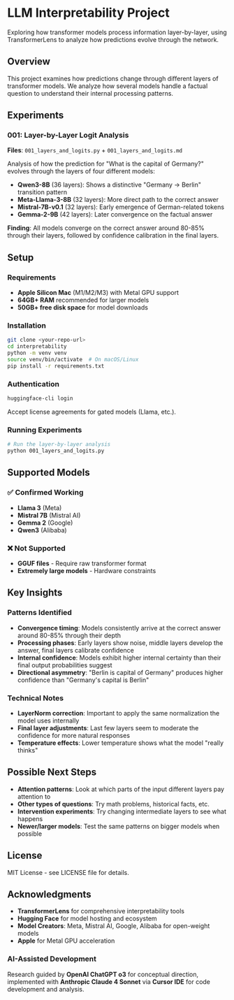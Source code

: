 # LLM Interpretability Project

Exploring how transformer models process information layer-by-layer, using TransformerLens to analyze how predictions evolve through the network.

## Overview

This project examines how predictions change through different layers of transformer models. We analyze how several models handle a factual question to understand their internal processing patterns.

## Experiments

### 001: Layer-by-Layer Logit Analysis
**Files**: `001_layers_and_logits.py` + `001_layers_and_logits.md`

Analysis of how the prediction for "What is the capital of Germany?" evolves through the layers of four different models:

- **Qwen3-8B** (36 layers): Shows a distinctive "Germany → Berlin" transition pattern
- **Meta-Llama-3-8B** (32 layers): More direct path to the correct answer
- **Mistral-7B-v0.1** (32 layers): Early emergence of German-related tokens
- **Gemma-2-9B** (42 layers): Later convergence on the factual answer

**Finding**: All models converge on the correct answer around 80-85% through their layers, followed by confidence calibration in the final layers.

## Setup

### Requirements
- **Apple Silicon Mac** (M1/M2/M3) with Metal GPU support
- **64GB+ RAM** recommended for larger models
- **50GB+ free disk space** for model downloads

### Installation

```bash
git clone <your-repo-url>
cd interpretability
python -m venv venv
source venv/bin/activate  # On macOS/Linux
pip install -r requirements.txt
```

### Authentication

```bash
huggingface-cli login
```

Accept license agreements for gated models (Llama, etc.).

### Running Experiments

```bash
# Run the layer-by-layer analysis
python 001_layers_and_logits.py
```

## Supported Models

### ✅ Confirmed Working
- **Llama 3** (Meta)
- **Mistral 7B** (Mistral AI)  
- **Gemma 2** (Google)
- **Qwen3** (Alibaba)

### ❌ Not Supported
- **GGUF files** - Require raw transformer format
- **Extremely large models** - Hardware constraints

## Key Insights

### Patterns Identified
- **Convergence timing**: Models consistently arrive at the correct answer around 80-85% through their depth
- **Processing phases**: Early layers show noise, middle layers develop the answer, final layers calibrate confidence
- **Internal confidence**: Models exhibit higher internal certainty than their final output probabilities suggest
- **Directional asymmetry**: "Berlin is capital of Germany" produces higher confidence than "Germany's capital is Berlin"

### Technical Notes
- **LayerNorm correction**: Important to apply the same normalization the model uses internally
- **Final layer adjustments**: Last few layers seem to moderate the confidence for more natural responses
- **Temperature effects**: Lower temperature shows what the model "really thinks"



## Possible Next Steps

- **Attention patterns**: Look at which parts of the input different layers pay attention to
- **Other types of questions**: Try math problems, historical facts, etc.
- **Intervention experiments**: Try changing intermediate layers to see what happens
- **Newer/larger models**: Test the same patterns on bigger models when possible

## License

MIT License - see LICENSE file for details.

## Acknowledgments

- **TransformerLens** for comprehensive interpretability tools
- **Hugging Face** for model hosting and ecosystem
- **Model Creators**: Meta, Mistral AI, Google, Alibaba for open-weight models
- **Apple** for Metal GPU acceleration

### AI-Assisted Development
Research guided by **OpenAI ChatGPT o3** for conceptual direction, implemented with **Anthropic Claude 4 Sonnet** via **Cursor IDE** for code development and analysis. 